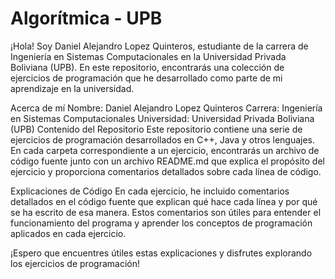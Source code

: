 
# Algorítmica - UPB

¡Hola! Soy Daniel Alejandro Lopez Quinteros, estudiante de la carrera de Ingeniería en Sistemas Computacionales en la Universidad Privada Boliviana (UPB). En este repositorio, encontrarás una colección de ejercicios de programación que he desarrollado como parte de mi aprendizaje en la universidad.

Acerca de mí
Nombre: Daniel Alejandro Lopez Quinteros
Carrera: Ingeniería en Sistemas Computacionales
Universidad: Universidad Privada Boliviana (UPB)
Contenido del Repositorio
Este repositorio contiene una serie de ejercicios de programación desarrollados en C++, Java y otros lenguajes. En cada carpeta correspondiente a un ejercicio, encontrarás un archivo de código fuente junto con un archivo README.md que explica el propósito del ejercicio y proporciona comentarios detallados sobre cada línea de código.

Explicaciones de Código
En cada ejercicio, he incluido comentarios detallados en el código fuente que explican qué hace cada línea y por qué se ha escrito de esa manera. Estos comentarios son útiles para entender el funcionamiento del programa y aprender los conceptos de programación aplicados en cada ejercicio.

¡Espero que encuentres útiles estas explicaciones y disfrutes explorando los ejercicios de programación!
